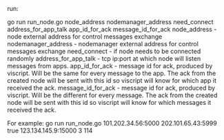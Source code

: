 run:

go run run_node.go node_address nodemanager_address need_connect address_for_app_talk app_id_for_ack message_id_for_ack
node_address - node external address for control messages exchange
nodemanager_address - nodemanager external address for control messages exchange
need_connect - if node needs to be connected randomly
address_for_app_talk - tcp ip:port at which node will listen messages from apps.
app_id_for_ack - message id for ack, produced by viscript. Will be the same for every message to the app. The ack from the created node will be sent with this id so viscript will know for which app it received the ack.
message_id_for_ack - message id for ack, produced by viscript. Will be the different for every message. The ack from the created node will be sent with this id so viscript will know for which messages it received the ack.

For example:
go run run_node.go 101.202.34.56:5000 202.101.65.43:5999 true 123.134.145.9:15000 3 114
